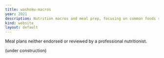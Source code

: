 ```yaml
---
title: washoku-macros
year: 2021
description: Nutrition macros and meal prep, focusing on common foods sold in Japan.
kind: website
layout: default
---
```


Meal plans neither endorsed or reviewed by a professional nutritionist.

(under construction)
